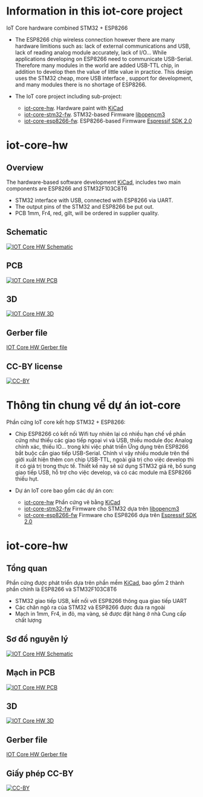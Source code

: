 # Information in this iot-core project

IoT Core hardware combined STM32 + ESP8266

- The ESP8266 chip wireless connection however there are many hardware limitions such as: lack of external communications and USB, lack of reading analog module accurately, lack of I/O... While applications developing on ESP8266 need to communicate USB-Serial. Therefore many modules in the world are added USB-TTL chip, in addition to develop then the value of little value in practice. This design uses the STM32 cheap, more USB interface , support for development, and many modules there is no shortage of ESP8266.

- The IoT core project including sub-project:
    + [iot-core-hw](https://github.com/genuine-engineering/iot-core-hw). Hardware paint with [KiCad](http://kicad-pcb.org/)
    + [iot-core-stm32-fw](https://github.com/genuine-engineering/iot-core-stm32-fw). STM32-based Firmware [libopencm3](https://github.com/libopencm3/libopencm3)
    + [iot-core-esp8266-fw](https://github.com/genuine-engineering/iot-core-esp8266-fw). ESP8266-based Firmware [Espressif SDK 2.0](https://espressif.com/en/support/download/sdks-demos)

# iot-core-hw
## Overview
The hardware-based software development [KiCad](http://kicad-pcb.org/), includes two main components are ESP8266 and STM32F103C8T6
 - STM32 interface with USB, connected with ESP8266 via UART.
 - The output pins of the STM32 and ESP8266 be put out.
 - PCB 1mm, Fr4, red, gilt, will be ordered in supplier quality.

## Schematic

[![IOT Core HW Schematic](assets/iot-core-hw-sch.png)](assets/iot-core-hw-sch.svg)

## PCB

[![IOT Core HW PCB](assets/iot-core-hw-pcb.png)](assets/iot-core-hw-pcb.svg)

## 3D

[![IOT Core HW 3D](assets/iot-core-hw-3d.png)](assets/iot-core-3d.wrl.stl)

## Gerber file 

[IOT Core HW Gerber file](assets/gerber.zip)

## CC-BY license

[![CC-BY](http://mirrors.creativecommons.org/presskit/buttons/88x31/png/by.png)](https://github.com/idleberg/Creative-Commons-Markdown/blob/spaces/4.0/by.markdown)






  	
# Thông tin chung về dự án iot-core

Phần cứng IoT core kết hợp STM32 + ESP8266:

- Chip ESP8266 có kết nối Wifi tuy nhiên lại có nhiều hạn chế về phần cứng như thiếu các giao tiếp ngoại vi và USB, thiếu module đọc Analog chính xác, thiếu IO... trong khi việc phát triển Ứng dụng trên ESP8266 bắt buộc cần giao tiếp USB-Serial. Chính vì vậy nhiều module trên thế giới xuất hiện thêm con chip USB-TTL, ngoài giá trị cho việc develop thì ít có giá trị trong thực tế. Thiết kế này sẽ sử dụng STM32 giá rẻ, bổ sung giao tiếp USB, hỗ trợ cho việc develop, và có các module mà ESP8266 thiếu hụt.

- Dự án IoT core bao gồm các dự án con:
    + [iot-core-hw](https://github.com/genuine-engineering/iot-core-hw) Phần cứng vẽ bằng [KiCad](http://kicad-pcb.org/)
    + [iot-core-stm32-fw](https://github.com/genuine-engineering/iot-core-stm32-fw) Firmware cho STM32 dựa trên [libopencm3](https://github.com/libopencm3/libopencm3)
    + [iot-core-esp8266-fw](https://github.com/genuine-engineering/iot-core-esp8266-fw) Firmware cho ESP8266 dựa trên [Espressif SDK 2.0](https://espressif.com/en/support/download/sdks-demos)


# iot-core-hw
## Tổng quan
Phần cứng được phát triển dựa trên phần mềm [KiCad](http://kicad-pcb.org/), bao gồm 2 thành phần chính là ESP8266 và STM32F103C8T6
- STM32 giao tiếp USB, kết nối với ESP8266 thông qua giao tiếp UART
- Các chân ngõ ra của STM32 và ESP8266 được đưa ra ngoài 
- Mạch in 1mm, Fr4, in đỏ, mạ vàng, sẽ được đặt hàng ở nhà Cung cấp chất lượng

## Sơ đồ nguyên lý

[![IOT Core HW Schematic](assets/iot-core-hw-sch.png)](assets/iot-core-hw-sch.svg)

## Mạch in PCB

[![IOT Core HW PCB](assets/iot-core-hw-pcb.png)](assets/iot-core-hw-pcb.svg)

## 3D

[![IOT Core HW 3D](assets/iot-core-hw-3d.png)](assets/iot-core-3d.wrl.stl)

## Gerber file 

[IOT Core HW Gerber file](assets/gerber.zip)

## Giấy phép CC-BY

[![CC-BY](http://mirrors.creativecommons.org/presskit/buttons/88x31/png/by.png)](https://github.com/idleberg/Creative-Commons-Markdown/blob/spaces/4.0/by.markdown)
